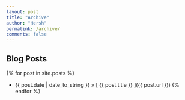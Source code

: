 ```yaml
---
layout: post
title: "Archive"
author: "Hersh"
permalink: /archive/
comments: false
---
```


## Blog Posts

{% for post in site.posts %}
  * {{ post.date | date_to_string }} &raquo; [ {{ post.title }} ]({{ post.url }})
{% endfor %}
